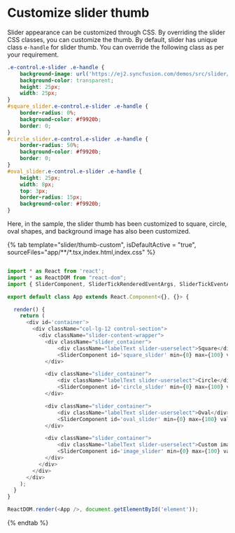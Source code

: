 # Customize slider thumb

Slider appearance can be customized through CSS. By overriding the slider CSS classes, you can customize the thumb. By default, slider has unique class `e-handle` for slider thumb. You can override the following class as per your requirement.

```css
.e-control.e-slider .e-handle {
    background-image: url('https://ej2.syncfusion.com/demos/src/slider/images/thumb.png');
    background-color: transparent;
    height: 25px;
    width: 25px;
}
#square_slider.e-control.e-slider .e-handle {
    border-radius: 0%;
    background-color: #f9920b;
    border: 0;
}
#circle_slider.e-control.e-slider .e-handle {
    border-radius: 50%;
    background-color: #f9920b;
    border: 0;
}
#oval_slider.e-control.e-slider .e-handle {
    height: 25px;
    width: 8px;
    top: 3px;
    border-radius: 15px;
    background-color: #f9920b;
}
```

Here, in the sample, the slider thumb has been customized to square, circle, oval shapes, and background image has also been customized.

{% tab template="slider/thumb-custom", isDefaultActive = "true", sourceFiles="app/**/*.tsx,index.html,index.css" %}

```typescript

import * as React from 'react';
import * as ReactDOM from "react-dom";
import { SliderComponent, SliderTickRenderedEventArgs, SliderTickEventArgs } from '@syncfusion/ej2-react-inputs';

export default class App extends React.Component<{}, {}> {

  render() {
    return (
      <div id='container'>
        <div className="col-lg-12 control-section">
          <div className="slider-content-wrapper">
            <div className="slider_container">
                <div className="labelText slider-userselect">Square</div>
                <SliderComponent id='square_slider' min={0} max={100} value={30} />
            </div>

            <div className="slider_container">
                <div className="labelText slider-userselect">Circle</div>
                <SliderComponent id='circle_slider' min={0} max={100} value={30} />
            </div>

            <div className="slider_container">
                <div className="labelText slider-userselect">Oval</div>
                <SliderComponent id='oval_slider' min={0} max={100} value={30} />
            </div>

            <div className="slider_container">
                <div className="labelText slider-userselect">Custom image</div>
                <SliderComponent id='image_slider' min={0} max={100} value={30} />
            </div>
          </div>
        </div>
      </div>
    );
  }
}

ReactDOM.render(<App />, document.getElementById('element'));
```

{% endtab %}
